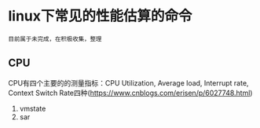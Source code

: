 # linux下常见的性能估算的命令

    目前属于未完成，在积极收集，整理


## CPU
CPU有四个主要的的测量指标：CPU Utilization,  Average load, Interrupt rate, Context Switch Rate四种(https://www.cnblogs.com/erisen/p/6027748.html)



1. vmstate
2. sar